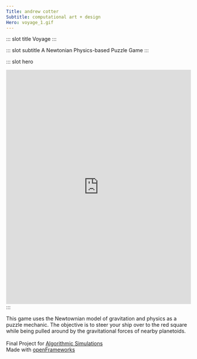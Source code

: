 ```yaml
---
Title: andrew cotter
Subtitle: computational art + design
Hero: voyage_1.gif
---
```


::: slot title
Voyage
:::

::: slot subtitle
A Newtonian Physics-based Puzzle Game
:::

::: slot hero

<div class="hero-content" postion="relative">
    <!-- <video style="width:50% padding:50% 0 0 0" controls>
        <source src="../.vuepress/public/images/TheWishingForest.mp4" type="video/mp4">
        Your browser does not support the video tag.
    </video> -->
    <iframe title="vimeo-player" src="https://player.vimeo.com/video/197938614" width="100%" height="640" frameborder="0" allowfullscreen></iframe>
</div>
:::

This game uses the Newtownian model of gravitation and physics as a puzzle mechanic. The objective is to steer your ship over to the red square while being pulled around by the gravitational forces of nearby planetoids.
<br><br>
Final Project for [Algorithmic Simulations](https://github.com/reginaflores/AlgoSims2016)
<br>
Made with [openFrameworks](https://openframeworks.cc/)
